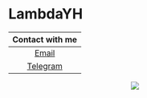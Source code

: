 # LambdaYH
  
|                     **Contact with me**                      |                 
| :----------------------------------------------------------: | 
|           [Email](mailto:chenyihang1998@gmail.com)           | 
|             [Telegram](https://t.me/LambdaYH)                | 

<div align="center"><img src="https://github-readme-stats.vercel.app/api?username=LambdaYH&hide=stars&count_private=true&show_icons=true&theme=buefy" align="center" /></div>
